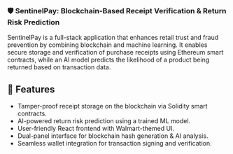 ### 🛡️ SentinelPay: Blockchain-Based Receipt Verification & Return Risk Prediction

SentinelPay is a full-stack application that enhances retail trust and fraud prevention by combining blockchain and machine learning. It enables secure storage and verification of purchase receipts using Ethereum smart contracts, while an AI model predicts the likelihood of a product being returned based on transaction data.

## 🔧 Features
- Tamper-proof receipt storage on the blockchain via Solidity smart contracts.
- AI-powered return risk prediction using a trained ML model.
- User-friendly React frontend with Walmart-themed UI.
- Dual-panel interface for blockchain hash generation & AI analysis.
- Seamless wallet integration for transaction signing and verification.
